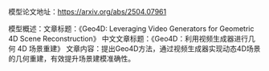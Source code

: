 模型论文地址：https://arxiv.org/abs/2504.07961

模型概述：文章标题：《Geo4D: Leveraging Video Generators for Geometric 4D Scene Reconstruction》
中文文章标题：《Geo4D：利用视频生成器进行几何 4D 场景重建》
文章内容：提出Geo4D方法，通过视频生成器实现动态4D场景的几何重建，有效提升场景建模准确性。

